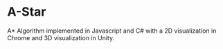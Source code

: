 # A-Star
A* Algorithm implemented in Javascript and C# with a 2D visualization in Chrome and 3D visualization in Unity.

